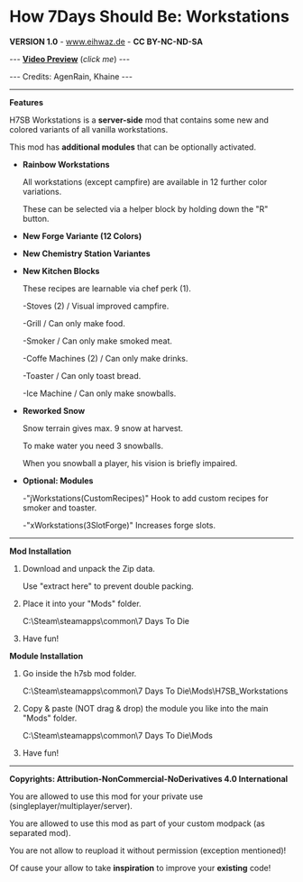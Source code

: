 # How 7Days Should Be: Workstations

**VERSION 1.0** - www.eihwaz.de - **CC BY-NC-ND-SA**

--- [**Video Preview**](https://www.eihwaz.de) (*click me*) ---

--- Credits: AgenRain, Khaine ---

--- --- --- --- --- --- --- --- ---

**Features**

H7SB Workstations is a **server-side** mod that contains some new and colored variants of all vanilla workstations.

This mod has **additional modules** that can be optionally activated.

* **Rainbow Workstations**

	All workstations (except campfire) are available in 12 further color variations.
	
	These can be selected via a helper block by holding down the "R" button.
	
* **New Forge Variante (12 Colors)**

* **New Chemistry Station Variantes**

* **New Kitchen Blocks**
	
	These recipes are learnable via chef perk (1).
	
	-Stoves (2)				/	Visual improved campfire.
	
	-Grill					/	Can only make food.
	
	-Smoker					/	Can only make smoked meat.
	
	-Coffe Machines (2)		/	Can only make drinks.
	
	-Toaster				/	Can only toast bread.
	
	-Ice Machine			/	Can only make snowballs.
	
* **Reworked Snow**
	
	Snow terrain gives max. 9 snow at harvest.
	
	To make water you need 3 snowballs.
	
	When you snowball a player, his vision is briefly impaired.

* **Optional: Modules**

	-"jWorkstations(CustomRecipes)" Hook to add custom recipes for smoker and toaster.
	
	-"xWorkstations(3SlotForge)" Increases forge slots.

--- --- --- --- --- --- --- --- ---

**Mod Installation**

1. Download and unpack the Zip data.

	Use "extract here" to prevent double packing.

2. Place it into your "Mods" folder.

	C:\Steam\steamapps\common\7 Days To Die

3. Have fun!

**Module Installation**

1. Go inside the h7sb mod folder.

	C:\Steam\steamapps\common\7 Days To Die\Mods\H7SB_Workstations
	
2. Copy & paste (NOT drag & drop) the module you like into the main "Mods" folder.

	C:\Steam\steamapps\common\7 Days To Die\Mods

3. Have fun!

--- --- --- --- --- --- --- --- ---

**Copyrights: Attribution-NonCommercial-NoDerivatives 4.0 International**

You are allowed to use this mod for your private use (singleplayer/multiplayer/server).

You are allowed to use this mod as part of your custom modpack (as separated mod).

You are not allow to reupload it without permission (exception mentioned)!

Of cause your allow to take **inspiration** to improve your **existing** code!
